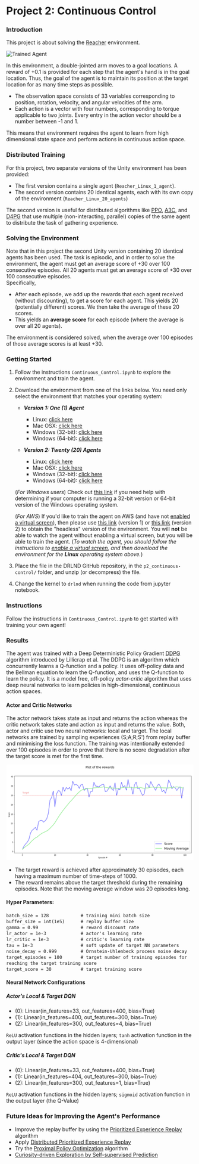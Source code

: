 [//]: # (Image References)

[image1]: https://user-images.githubusercontent.com/10624937/43851024-320ba930-9aff-11e8-8493-ee547c6af349.gif "Trained Agent"
[image2]: https://user-images.githubusercontent.com/10624937/43851646-d899bf20-9b00-11e8-858c-29b5c2c94ccc.png "Crawler"


# Project 2: Continuous Control

### Introduction

This project is about solving the [Reacher](https://github.com/Unity-Technologies/ml-agents/blob/master/docs/Learning-Environment-Examples.md#reacher) environment.

![Trained Agent][image1]

In this environment, a double-jointed arm moves to a goal locations. A reward of +0.1 is provided for each step that the agent's hand is in the goal location. Thus, the goal of the agent is to maintain its position at the target location for as many time steps as possible.

- The observation space consists of 33 variables corresponding to position, rotation, velocity, and angular velocities of the arm. 
- Each action is a vector with four numbers, corresponding to torque applicable to two joints. Every entry in the action vector should be a number between -1 and 1.

This means that environment requires the agent to learn from high dimensional state space and perform actions in continuous action space.

### Distributed Training

For this project, two separate versions of the Unity environment has been provided:
- The first version contains a single agent (`Reacher_Linux_1_agent`).
- The second version contains 20 identical agents, each with its own copy of the environment (`Reacher_Linux_20_agents`)  

The second version is useful for distributed algorithms like [PPO](https://arxiv.org/pdf/1707.06347.pdf), [A3C](https://arxiv.org/pdf/1602.01783.pdf), and [D4PG](https://openreview.net/pdf?id=SyZipzbCb) that use multiple (non-interacting, parallel) copies of the same agent to distribute the task of gathering experience.  

### Solving the Environment

Note that in this project the second Unity version containing 20 identical agents has been used.
The task is episodic, and in order to solve the environment, the agent must get an average score of +30 over 100 consecutive episodes.
All 20 agents must get an average score of +30 over 100 consecutive episodes.  
Specifically,
- After each episode, we add up the rewards that each agent received (without discounting), to get a score for each agent.  This yields 20 (potentially different) scores.  We then take the average of these 20 scores. 
- This yields an **average score** for each episode (where the average is over all 20 agents).

The environment is considered solved, when the average over 100 episodes of those average scores is at least +30. 

### Getting Started
1. Follow the instructions `Continuous_Control.ipynb` to explore the environment and train the agent.

2. Download the environment from one of the links below.  You need only select the environment that matches your operating system:

    - **_Version 1: One (1) Agent_**
        - Linux: [click here](https://s3-us-west-1.amazonaws.com/udacity-drlnd/P2/Reacher/one_agent/Reacher_Linux.zip)
        - Mac OSX: [click here](https://s3-us-west-1.amazonaws.com/udacity-drlnd/P2/Reacher/one_agent/Reacher.app.zip)
        - Windows (32-bit): [click here](https://s3-us-west-1.amazonaws.com/udacity-drlnd/P2/Reacher/one_agent/Reacher_Windows_x86.zip)
        - Windows (64-bit): [click here](https://s3-us-west-1.amazonaws.com/udacity-drlnd/P2/Reacher/one_agent/Reacher_Windows_x86_64.zip)

    - **_Version 2: Twenty (20) Agents_**
        - Linux: [click here](https://s3-us-west-1.amazonaws.com/udacity-drlnd/P2/Reacher/Reacher_Linux.zip)
        - Mac OSX: [click here](https://s3-us-west-1.amazonaws.com/udacity-drlnd/P2/Reacher/Reacher.app.zip)
        - Windows (32-bit): [click here](https://s3-us-west-1.amazonaws.com/udacity-drlnd/P2/Reacher/Reacher_Windows_x86.zip)
        - Windows (64-bit): [click here](https://s3-us-west-1.amazonaws.com/udacity-drlnd/P2/Reacher/Reacher_Windows_x86_64.zip)
    
    (_For Windows users_) Check out [this link](https://support.microsoft.com/en-us/help/827218/how-to-determine-whether-a-computer-is-running-a-32-bit-version-or-64) if you need help with determining if your computer is running a 32-bit version or 64-bit version of the Windows operating system.

    (_For AWS_) If you'd like to train the agent on AWS (and have not [enabled a virtual screen](https://github.com/Unity-Technologies/ml-agents/blob/master/docs/Training-on-Amazon-Web-Service.md)), then please use [this link](https://s3-us-west-1.amazonaws.com/udacity-drlnd/P2/Reacher/one_agent/Reacher_Linux_NoVis.zip) (version 1) or [this link](https://s3-us-west-1.amazonaws.com/udacity-drlnd/P2/Reacher/Reacher_Linux_NoVis.zip) (version 2) to obtain the "headless" version of the environment.  You will **not** be able to watch the agent without enabling a virtual screen, but you will be able to train the agent.  (_To watch the agent, you should follow the instructions to [enable a virtual screen](https://github.com/Unity-Technologies/ml-agents/blob/master/docs/Training-on-Amazon-Web-Service.md), and then download the environment for the **Linux** operating system above._)

3. Place the file in the DRLND GitHub repository, in the `p2_continuous-control/` folder, and unzip (or decompress) the file. 

4. Change the kernel to `drlnd` when running the code from jupyter notebook.

### Instructions

Follow the instructions in `Continuous_Control.ipynb` to get started with training your own agent!  

### Results

The agent was trained with a Deep Deterministic Policy Gradient [DDPG](https://lilianweng.github.io/lil-log/2018/04/08/policy-gradient-algorithms.html#ddpg) algorithm introduced by Lillicrap et al.
The DDPG is an algorithm which concurrently learns a Q-function and a policy. It uses off-policy data and the Bellman equation to learn the Q-function, and uses the Q-function to learn the policy.
It is a model free, off-policy _actor-critic_ algorithm that uses deep neural networks to learn policies in high-dimensional, continuous action spaces.

#### Actor and Critic Networks
The actor network takes state as input and returns the action whereas the critic network takes state and action as input and returns the value. 
Both, actor and critic use two neural networks: local and target.
The local networks are trained by sampling experiences (S;A;R;S') from replay buffer and minimising the loss function.
The training was intentionally extended over 100 episodes in order to prove that there is no score degradation after the target score is met for the first time.

![Fig 2](ddpg-multi-agent-training.png) 
- The target reward is achieved after approximately 30 episodes, each having a maximum number of time-steps of 1000.
- The reward remains above the target threshold during the remaining episodes.
Note that the moving average window was 20 episodes long.

#### Hyper Parameters:
    batch_size = 128            # training mini batch size
    buffer_size = int(1e5)      # replay buffer size
    gamma = 0.99                # reward discount rate
    lr_actor = 1e-3             # actor's learning rate
    lr_critic = 1e-3            # critic's learning rate
    tau = 1e-3                  # soft update of target NN parameters
    noise_decay = 0.999         # Ornstein-Uhlenbeck process noise decay
    target_episodes = 100       # target number of training episodes for reaching the target training score
    target_score = 30           # target training score

#### Neural Network Configurations
##### Actor's Local & Target DQN
  - (0): Linear(in_features=33, out_features=400, bias=True)
  - (1): Linear(in_features=400, out_features=300, bias=True)
  - (2): Linear(in_features=300, out_features=4, bias=True)
  
`ReLU` activation functions in the hidden layers; `tanh` activation function in the output layer (since the action space is 4-dimensional)

##### Critic's Local & Target DQN
  - (0): Linear(in_features=33, out_features=400, bias=True)
  - (1): Linear(in_features=404, out_features=300, bias=True)
  - (2): Linear(in_features=300, out_features=1, bias=True)

`ReLU` activation functions in the hidden layers; `sigmoid` activation function in the output layer (the Q-Value)

### Future Ideas for Improving the Agent's Performance
- Improve the replay buffer by using the [Prioritized Experience Replay](https://arxiv.org/abs/1511.05952) algorithm
- Apply [Distributed Prioritized Experience Replay](https://arxiv.org/abs/1803.00933)
- Try the [Proximal Policy Optimization](https://openai.com/blog/openai-baselines-ppo/) algorithm
- [Curiosity-driven Exploration by Self-supervised Prediction](https://pathak22.github.io/noreward-rl/) 
